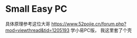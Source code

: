 # Small Easy PC
具体原理参考这位大哥 https://www.52pojie.cn/forum.php?mod=viewthread&tid=1205193
学小易PC版， 我这里套了个壳
